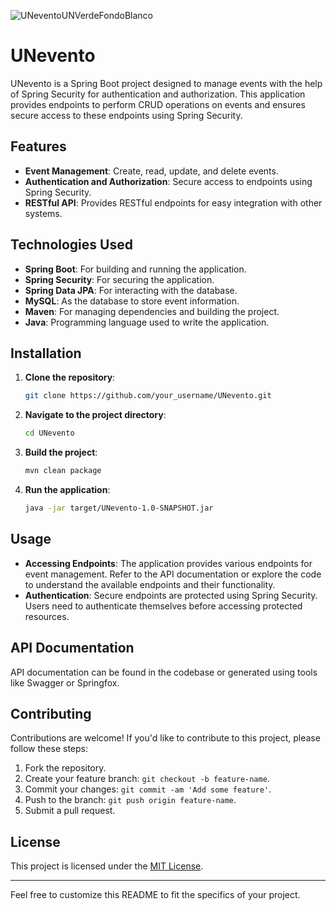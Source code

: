 
![UNeventoUNVerdeFondoBlanco](https://github.com/mbarrerag/UNevento_Back/assets/101472701/15437573-ebca-4c22-9ebf-7daf56acc114)

# UNevento

UNevento is a Spring Boot project designed to manage events with the help of Spring Security for authentication and authorization. This application provides endpoints to perform CRUD operations on events and ensures secure access to these endpoints using Spring Security.

## Features

- **Event Management**: Create, read, update, and delete events.
- **Authentication and Authorization**: Secure access to endpoints using Spring Security.
- **RESTful API**: Provides RESTful endpoints for easy integration with other systems.

## Technologies Used

- **Spring Boot**: For building and running the application.
- **Spring Security**: For securing the application.
- **Spring Data JPA**: For interacting with the database.
- **MySQL**: As the database to store event information.
- **Maven**: For managing dependencies and building the project.
- **Java**: Programming language used to write the application.

## Installation

1. **Clone the repository**:

    ```bash
    git clone https://github.com/your_username/UNevento.git
    ```

2. **Navigate to the project directory**:

    ```bash
    cd UNevento
    ```

3. **Build the project**:

    ```bash
    mvn clean package
    ```

4. **Run the application**:

    ```bash
    java -jar target/UNevento-1.0-SNAPSHOT.jar
    ```

## Usage

- **Accessing Endpoints**: The application provides various endpoints for event management. Refer to the API documentation or explore the code to understand the available endpoints and their functionality.
- **Authentication**: Secure endpoints are protected using Spring Security. Users need to authenticate themselves before accessing protected resources.

## API Documentation

API documentation can be found in the codebase or generated using tools like Swagger or Springfox.

## Contributing

Contributions are welcome! If you'd like to contribute to this project, please follow these steps:

1. Fork the repository.
2. Create your feature branch: `git checkout -b feature-name`.
3. Commit your changes: `git commit -am 'Add some feature'`.
4. Push to the branch: `git push origin feature-name`.
5. Submit a pull request.

## License

This project is licensed under the [MIT License](LICENSE).

---

Feel free to customize this README to fit the specifics of your project.
